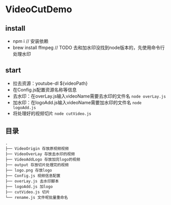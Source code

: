 # VideoCutDemo

## install
- npm i // 安装依赖
- brew install ffmpeg // TODO 去和加水印没找到node版本的，先使用命令行处理水印

## start
- 拉去资源：youtube-dl ${videoPath}
- 在Config.js配置资源名称等信息
- 去水印：在overLay.js输入videoName需要去水印的文件名 `node overLay.js`
- 加水印：在logoAdd.js输入videoName需要加水印的文件名 `node logoAdd.js`
- 将处理好的视频切片 `node cutVideo.js`

## 目录
```
.
├── VideoOrigin 存放原视频视频
├── VideoOverLay 存放去水印的视频
├── VideoAddLogo 存放加完logo的视频
├── output 存放切片处理完的视频
├── logo.png 存放logo
├── Config.js 视频信息配置
├── overLay.js 去水印脚本
├── logoAdd.js 加logo
├── cutVideo.js 切片
└── rename.js 文件呢批量重命名
```
